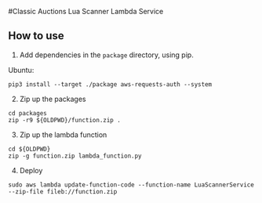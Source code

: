#Classic Auctions Lua Scanner Lambda Service

## How to use
1. Add dependencies in the `package` directory, using pip.

Ubuntu:
```
pip3 install --target ./package aws-requests-auth --system
```

2. Zip up the packages

```
cd packages
zip -r9 ${OLDPWD}/function.zip .
```

3. Zip up the lambda function
```
cd ${OLDPWD}
zip -g function.zip lambda_function.py
```

4. Deploy
```
sudo aws lambda update-function-code --function-name LuaScannerService --zip-file fileb://function.zip
```
